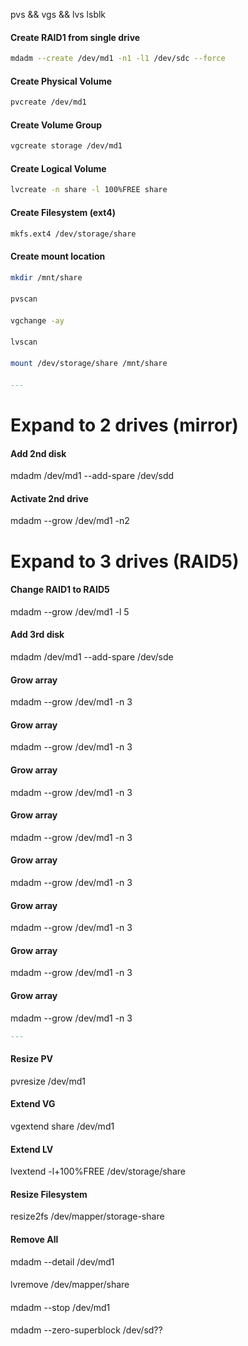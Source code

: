 pvs && vgs && lvs
lsblk

####  Create RAID1 from single drive
```bash
mdadm --create /dev/md1 -n1 -l1 /dev/sdc --force
```

####  Create Physical Volume
```bash
pvcreate /dev/md1
```

####  Create Volume Group
```bash
vgcreate storage /dev/md1
```

####  Create Logical Volume 
```bash
lvcreate -n share -l 100%FREE share
```

####  Create Filesystem (ext4)
```bash
mkfs.ext4 /dev/storage/share
```

####  Create mount location
```bash
mkdir /mnt/share
```

####  
```bash
pvscan
```

####  
```bash
vgchange -ay
```

####  
```bash
lvscan
```
####  
```bash
mount /dev/storage/share /mnt/share
```

####  


```md
---
```



# Expand to 2 drives (mirror)
####  Add 2nd disk
mdadm /dev/md1 --add-spare /dev/sdd

####  Activate 2nd drive
mdadm --grow /dev/md1 -n2


# Expand to 3 drives (RAID5)
####  Change RAID1 to RAID5
mdadm --grow /dev/md1 -l 5

####  Add 3rd disk
mdadm /dev/md1 --add-spare /dev/sde

####  Grow array
mdadm --grow /dev/md1 -n 3

####  Grow array
mdadm --grow /dev/md1 -n 3

####  Grow array
mdadm --grow /dev/md1 -n 3

####  Grow array
mdadm --grow /dev/md1 -n 3

####  Grow array
mdadm --grow /dev/md1 -n 3

####  Grow array
mdadm --grow /dev/md1 -n 3

####  Grow array
mdadm --grow /dev/md1 -n 3

####  Grow array
mdadm --grow /dev/md1 -n 3



```md
---
```




####  Resize PV
pvresize /dev/md1

####  Extend VG
vgextend share /dev/md1

####  Extend LV
lvextend -l+100%FREE /dev/storage/share

####  Resize Filesystem
resize2fs /dev/mapper/storage-share

####  







####  Remove All

mdadm --detail /dev/md1

####  
lvremove /dev/mapper/share

####  
mdadm --stop /dev/md1

####  
mdadm --zero-superblock /dev/sd??

####  



